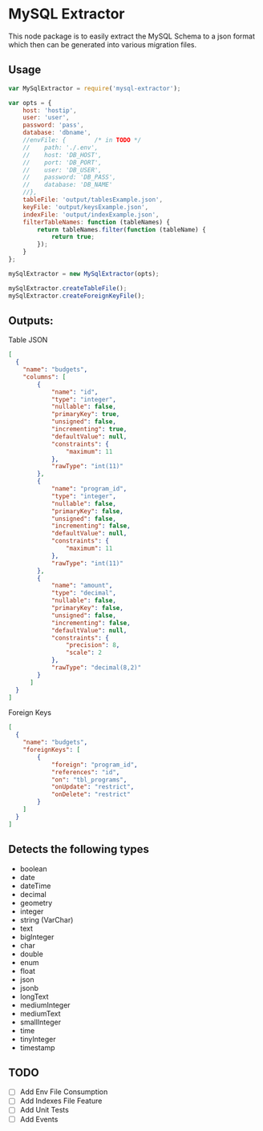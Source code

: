 # MySQL Extractor

This node package is to easily extract the MySQL Schema to a json format which then can be generated into various migration files.

## Usage
```javascript
var MySqlExtractor = require('mysql-extractor');

var opts = {
    host: 'hostip',
    user: 'user',
    password: 'pass',
    database: 'dbname',
    //envFile: {        /* in TODO */
    //    path: './.env',
    //    host: 'DB_HOST',
    //    port: 'DB_PORT',
    //    user: 'DB_USER',
    //    password: 'DB_PASS',
    //    database: 'DB_NAME'
    //},
    tableFile: 'output/tablesExample.json',
    keyFile: 'output/keysExample.json',
    indexFile: 'output/indexExample.json',
    filterTableNames: function (tableNames) {
        return tableNames.filter(function (tableName) {
            return true;
        });
    }
};

mySqlExtractor = new MySqlExtractor(opts);

mySqlExtractor.createTableFile();
mySqlExtractor.createForeignKeyFile();
```

## Outputs:
Table JSON
```json
[
  {
    "name": "budgets",
    "columns": [
        {
            "name": "id",
            "type": "integer",
            "nullable": false,
            "primaryKey": true,
            "unsigned": false,
            "incrementing": true,
            "defaultValue": null,
            "constraints": {
                "maximum": 11
            },
            "rawType": "int(11)"
        },
        {
            "name": "program_id",
            "type": "integer",
            "nullable": false,
            "primaryKey": false,
            "unsigned": false,
            "incrementing": false,
            "defaultValue": null,
            "constraints": {
                "maximum": 11
            },
            "rawType": "int(11)"
        },
        {
            "name": "amount",
            "type": "decimal",
            "nullable": false,
            "primaryKey": false,
            "unsigned": false,
            "incrementing": false,
            "defaultValue": null,
            "constraints": {
                "precision": 8,
                "scale": 2
            },
            "rawType": "decimal(8,2)"
        }
      ]
  }	
]
```

Foreign Keys

```json
[
  {
    "name": "budgets",
    "foreignKeys": [
        {
            "foreign": "program_id",
            "references": "id",
            "on": "tbl_programs",
            "onUpdate": "restrict",
            "onDelete": "restrict"
        }
    ]
  }
]

```
## Detects the following types
- boolean
- date
- dateTime
- decimal
- geometry
- integer
- string (VarChar)
- text
- bigInteger 
- char
- double
- enum
- float
- json
- jsonb
- longText
- mediumInteger
- mediumText
- smallInteger
- time
- tinyInteger
- timestamp

## TODO
- [ ] Add Env File Consumption
- [ ] Add Indexes File Feature
- [ ] Add Unit Tests
- [ ] Add Events